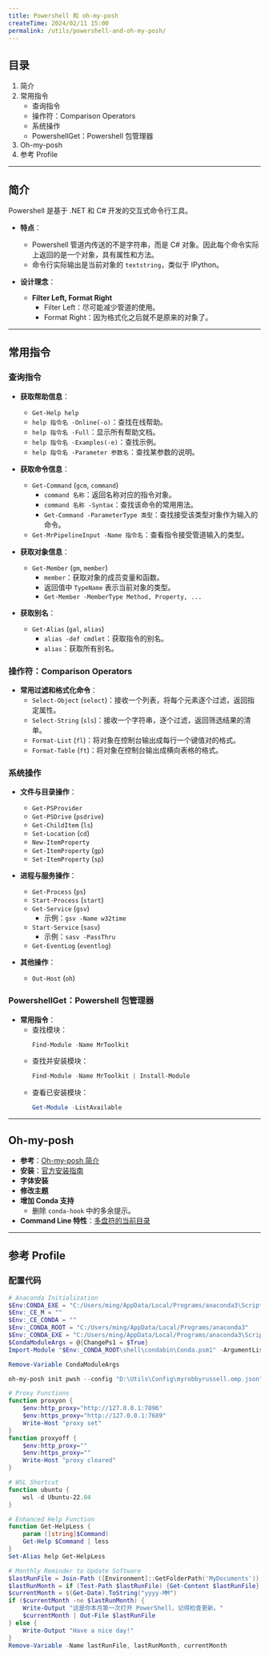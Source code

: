 ```yaml
---
title: Powershell 和 oh-my-posh
createTime: 2024/02/11 15:00
permalink: /utils/powershell-and-oh-my-posh/
---
```


## 目录
1. 简介
2. 常用指令
   - 查询指令
   - 操作符：Comparison Operators
   - 系统操作
   - PowershellGet：Powershell 包管理器
3. Oh-my-posh
4. 参考 Profile

---

## 简介
Powershell 是基于 .NET 和 C# 开发的交互式命令行工具。

- **特点**：
  - Powershell 管道内传送的不是字符串，而是 C# 对象。因此每个命令实际上返回的是一个对象，具有属性和方法。
  - 命令行实际输出是当前对象的 `textstring`，类似于 IPython。

- **设计理念**：
  - **Filter Left, Format Right**
    - Filter Left：尽可能减少管道的使用。
    - Format Right：因为格式化之后就不是原来的对象了。

---

## 常用指令

### 查询指令
- **获取帮助信息**：
  - `Get-Help help`
  - `help 指令名 -Online(-o)`：查找在线帮助。
  - `help 指令名 -Full`：显示所有帮助文档。
  - `help 指令名 -Examples(-e)`：查找示例。
  - `help 指令名 -Parameter 参数名`：查找某参数的说明。

- **获取命令信息**：
  - `Get-Command` (`gcm`, `command`)
    - `command 名称`：返回名称对应的指令对象。
    - `command 名称 -Syntax`：查找该命令的常用用法。
    - `Get-Command -ParameterType 类型`：查找接受该类型对象作为输入的命令。
  - `Get-MrPipelineInput -Name 指令名`：查看指令接受管道输入的类型。

- **获取对象信息**：
  - `Get-Member` (`gm`, `member`)
    - `member`：获取对象的成员变量和函数。
    - 返回值中 `TypeName` 表示当前对象的类型。
    - `Get-Member -MemberType Method, Property, ...`

- **获取别名**：
  - `Get-Alias` (`gal`, `alias`)
    - `alias -def cmdlet`：获取指令的别名。
    - `alias`：获取所有别名。

### 操作符：Comparison Operators
- **常用过滤和格式化命令**：
  - `Select-Object` (`select`)：接收一个列表，将每个元素逐个过滤，返回指定属性。
  - `Select-String` (`sls`)：接收一个字符串，逐个过滤，返回筛选结果的清单。
  - `Format-List` (`fl`)：将对象在控制台输出成每行一个键值对的格式。
  - `Format-Table` (`ft`)：将对象在控制台输出成横向表格的格式。

### 系统操作
- **文件与目录操作**：
  - `Get-PSProvider`
  - `Get-PSDrive` (`psdrive`)
  - `Get-ChildItem` (`ls`)
  - `Set-Location` (`cd`)
  - `New-ItemProperty`
  - `Get-ItemProperty` (`gp`)
  - `Set-ItemProperty` (`sp`)

- **进程与服务操作**：
  - `Get-Process` (`ps`)
  - `Start-Process` (`start`)
  - `Get-Service` (`gsv`)
    - 示例：`gsv -Name w32time`
  - `Start-Service` (`sasv`)
    - 示例：`sasv -PassThru`
  - `Get-EventLog` (`eventlog`)

- **其他操作**：
  - `Out-Host` (`oh`)

### PowershellGet：Powershell 包管理器
- **常用指令**：
  - 查找模块：
    ```powershell
    Find-Module -Name MrToolkit
    ```
  - 查找并安装模块：
    ```powershell
    Find-Module -Name MrToolkit | Install-Module
    ```
  - 查看已安装模块：
    ```powershell
    Get-Module -ListAvailable
    ```

---

## Oh-my-posh
- **参考**：[Oh-my-posh 简介](https://blog.csdn.net/weixin_52802958/article/details/123636511)
- **安装**：[官方安装指南](https://ohmyposh.dev/)
- **字体安装**
- **修改主题**
- **增加 Conda 支持**
  - 删除 `conda-hook` 中的多余提示。
- **Command Line 特性**：[多盘符的当前目录](https://devblogs.microsoft.com/oldnewthing/20101011-00/?p=12563)

---

## 参考 Profile

### 配置代码
```powershell
# Anaconda Initialization
$Env:CONDA_EXE = "C:/Users/ming/AppData/Local/Programs/anaconda3\Scripts\conda.exe"
$Env:_CE_M = ""
$Env:_CE_CONDA = ""
$Env:_CONDA_ROOT = "C:/Users/ming/AppData/Local/Programs/anaconda3"
$Env:_CONDA_EXE = "C:/Users/ming/AppData/Local/Programs/anaconda3\Scripts\conda.exe"
$CondaModuleArgs = @{ChangePs1 = $True}
Import-Module "$Env:_CONDA_ROOT\shell\condabin\Conda.psm1" -ArgumentList $CondaModuleArgs

Remove-Variable CondaModuleArgs

oh-my-posh init pwsh --config "D:\Utils\Config\myrobbyrussell.omp.json" | Invoke-Expression

# Proxy Functions
function proxyon {
    $env:http_proxy="http://127.0.0.1:7896"
    $env:https_proxy="http://127.0.0.1:7689"
    Write-Host "proxy set"
}
function proxyoff {
    $env:http_proxy=""
    $env:https_proxy=""
    Write-Host "proxy cleared"
}

# WSL Shortcut
function ubuntu {
    wsl -d Ubuntu-22.04
}

# Enhanced Help Function
function Get-HelpLess {
    param ([string]$Command)
    Get-Help $Command | less
}
Set-Alias help Get-HelpLess

# Monthly Reminder to Update Software
$lastRunFile = Join-Path ([Environment]::GetFolderPath('MyDocuments')) "LastPwshDate.txt"
$lastRunMonth = if (Test-Path $lastRunFile) {Get-Content $lastRunFile} else { "Never" }
$currentMonth = $(Get-Date).ToString("yyyy-MM")
if ($currentMonth -ne $lastRunMonth) {
    Write-Output "这是你本月第一次打开 PowerShell，记得检查更新。"
    $currentMonth | Out-File $lastRunFile
} else {
    Write-Output "Have a nice day!"
}
Remove-Variable -Name lastRunFile, lastRunMonth, currentMonth
```

